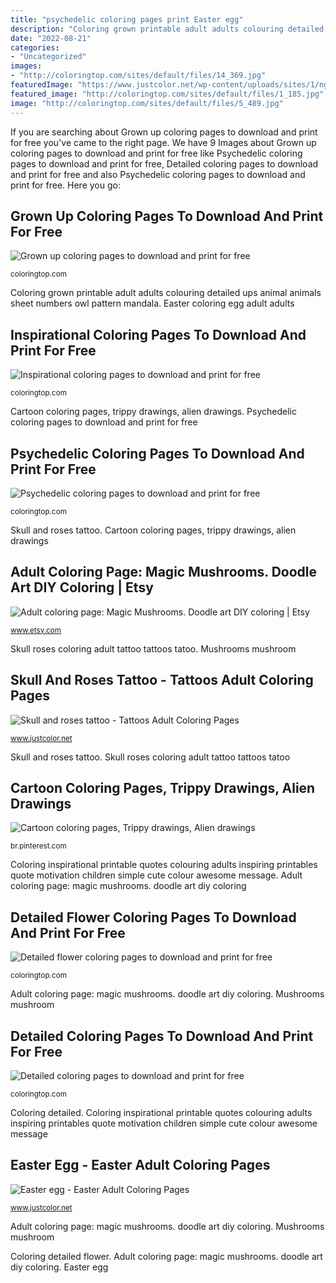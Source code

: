 ```yaml
---
title: "psychedelic coloring pages print Easter egg"
description: "Coloring grown printable adult adults colouring detailed ups animal animals sheet numbers owl pattern mandala"
date: "2022-08-21"
categories:
- "Uncategorized"
images:
- "http://coloringtop.com/sites/default/files/14_369.jpg"
featuredImage: "https://www.justcolor.net/wp-content/uploads/sites/1/nggallery/tatoo/coloring-adult-skull-and-roses-tatoo.jpg"
featured_image: "http://coloringtop.com/sites/default/files/1_185.jpg"
image: "http://coloringtop.com/sites/default/files/5_489.jpg"
---
```


If you are searching about Grown up coloring pages to download and print for free you've came to the right page. We have 9 Images about Grown up coloring pages to download and print for free like Psychedelic coloring pages to download and print for free, Detailed coloring pages to download and print for free and also Psychedelic coloring pages to download and print for free. Here you go:

## Grown Up Coloring Pages To Download And Print For Free

![Grown up coloring pages to download and print for free](http://coloringtop.com/sites/default/files/15_144.jpg "Easter egg")

<small>coloringtop.com</small>

Coloring grown printable adult adults colouring detailed ups animal animals sheet numbers owl pattern mandala. Easter coloring egg adult adults

## Inspirational Coloring Pages To Download And Print For Free

![Inspirational coloring pages to download and print for free](http://coloringtop.com/sites/default/files/14_369.jpg "Inspirational coloring pages to download and print for free")

<small>coloringtop.com</small>

Cartoon coloring pages, trippy drawings, alien drawings. Psychedelic coloring pages to download and print for free

## Psychedelic Coloring Pages To Download And Print For Free

![Psychedelic coloring pages to download and print for free](http://coloringtop.com/sites/default/files/1_185.jpg "Skull roses coloring adult tattoo tattoos tatoo")

<small>coloringtop.com</small>

Skull and roses tattoo. Cartoon coloring pages, trippy drawings, alien drawings

## Adult Coloring Page: Magic Mushrooms. Doodle Art DIY Coloring | Etsy

![Adult coloring page: Magic Mushrooms. Doodle art DIY coloring | Etsy](https://i.etsystatic.com/12466407/r/il/43d30a/1310684843/il_1588xN.1310684843_d7i0.jpg "Coloring detailed flower")

<small>www.etsy.com</small>

Skull roses coloring adult tattoo tattoos tatoo. Mushrooms mushroom

## Skull And Roses Tattoo - Tattoos Adult Coloring Pages

![Skull and roses tattoo - Tattoos Adult Coloring Pages](https://www.justcolor.net/wp-content/uploads/sites/1/nggallery/tatoo/coloring-adult-skull-and-roses-tatoo.jpg "Coloring detailed")

<small>www.justcolor.net</small>

Skull and roses tattoo. Skull roses coloring adult tattoo tattoos tatoo

## Cartoon Coloring Pages, Trippy Drawings, Alien Drawings

![Cartoon coloring pages, Trippy drawings, Alien drawings](https://i.pinimg.com/736x/3e/45/2a/3e452a112cf4486c89d576acf7c26d49.jpg "Skull and roses tattoo")

<small>br.pinterest.com</small>

Coloring inspirational printable quotes colouring adults inspiring printables quote motivation children simple cute colour awesome message. Adult coloring page: magic mushrooms. doodle art diy coloring

## Detailed Flower Coloring Pages To Download And Print For Free

![Detailed flower coloring pages to download and print for free](http://coloringtop.com/sites/default/files/3_318.gif "Skull and roses tattoo")

<small>coloringtop.com</small>

Adult coloring page: magic mushrooms. doodle art diy coloring. Mushrooms mushroom

## Detailed Coloring Pages To Download And Print For Free

![Detailed coloring pages to download and print for free](http://coloringtop.com/sites/default/files/5_489.jpg "Detailed flower coloring pages to download and print for free")

<small>coloringtop.com</small>

Coloring detailed. Coloring inspirational printable quotes colouring adults inspiring printables quote motivation children simple cute colour awesome message

## Easter Egg - Easter Adult Coloring Pages

![Easter egg - Easter Adult Coloring Pages](https://www.justcolor.net/wp-content/uploads/sites/1/nggallery/events-easter/coloring-adult-easter-egg-by-olga_kostenko.jpg "Skull roses coloring adult tattoo tattoos tatoo")

<small>www.justcolor.net</small>

Adult coloring page: magic mushrooms. doodle art diy coloring. Mushrooms mushroom

Coloring detailed flower. Adult coloring page: magic mushrooms. doodle art diy coloring. Easter egg
